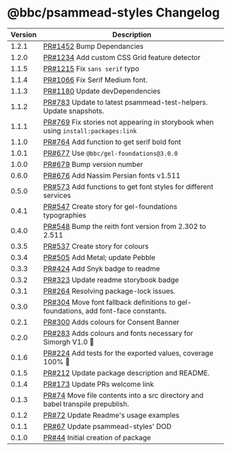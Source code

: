# @bbc/psammead-styles Changelog

<!-- prettier-ignore -->
| Version | Description |
|---------|-------------|
| 1.2.1 | [PR#1452](https://github.com/bbc/psammead/pull/1452) Bump Dependancies |
| 1.2.0 | [PR#1234](https://github.com/bbc/psammead/pull/1234) Add custom CSS Grid feature detector |
| 1.1.5 | [PR#1215](https://github.com/bbc/psammead/pull/1215) Fix `sans serif` typo |
| 1.1.4 | [PR#1066](https://github.com/bbc/psammead/pull/1066) Fix Serif Medium font. |
| 1.1.3 | [PR#1180](https://github.com/bbc/psammead/pull/1180) Update devDependencies |
| 1.1.2 | [PR#783](https://github.com/bbc/psammead/pull/783) Update to latest psammead-test-helpers. Update snapshots. |
| 1.1.1 | [PR#769](https://github.com/bbc/psammead/pull/769) Fix stories not appearing in storybook when using `install:packages:link` |
| 1.1.0   | [PR#764](https://github.com/bbc/psammead/pull/764) Add function to get serif bold font |
| 1.0.1   | [PR#677](https://github.com/bbc/psammead/pull/677) Use `@bbc/gel-foundations@3.0.0` |
| 1.0.0   | [PR#679](https://github.com/bbc/psammead/pull/679) Bump version number |
| 0.6.0   | [PR#676](https://github.com/bbc/psammead/pull/676) Add Nassim Persian fonts v1.511 |
| 0.5.0   | [PR#573](https://github.com/bbc/psammead/pull/573) Add functions to get font styles for different services |
| 0.4.1   | [PR#547](https://github.com/bbc/psammead/pull/547) Create story for gel-foundations typographies |
| 0.4.0   | [PR#548](https://github.com/bbc/psammead/pull/548) Bump the reith font version from 2.302 to 2.511 |
| 0.3.5   | [PR#537](https://github.com/bbc/psammead/pull/537) Create story for colours |
| 0.3.4   | [PR#505](https://github.com/bbc/psammead/pull/505) Add Metal; update Pebble |
| 0.3.3   | [PR#424](https://github.com/bbc/psammead/pull/424) Add Snyk badge to readme |
| 0.3.2   | [PR#323](https://github.com/BBC/psammead/pull/323) Update readme storybook badge |
| 0.3.1   | [PR#264](https://github.com/BBC/psammead/pull/319) Resolving package-lock issues. |
| 0.3.0   |  [PR#304](https://github.com/BBC-News/psammead/pull/304) Move font fallback definitions to gel-foundations, add font-face constants. |
| 0.2.1   |  [PR#300](https://github.com/BBC-News/psammead/pull/300) Adds colours for Consent Banner |
| 0.2.0   |  [PR#283](https://github.com/BBC-News/psammead/pull/283) Adds colours and fonts necessary for Simorgh V1.0 :art: |
| 0.1.6   | [PR#224](https://github.com/BBC-News/psammead/pull/224) Add tests for the exported values, coverage 100% :tada: |
| 0.1.5   | [PR#212](https://github.com/BBC-News/psammead/pull/212) Update package description and README. |
| 0.1.4   | [PR#173](https://github.com/BBC-News/psammead/pull/173) Update PRs welcome link |
| 0.1.3 | [PR#74](https://github.com/BBC-News/psammead/pull/74) Move file contents into a src directory and babel transpile prepublish. |
| 0.1.2 | [PR#72](https://github.com/BBC-News/psammead/pull/72) Update Readme's usage examples |
| 0.1.1 | [PR#67](https://github.com/BBC-News/psammead/pull/67) Update psammead-styles' DOD |
| 0.1.0 | [PR#44](https://github.com/BBC-News/psammead/pull/44) Initial creation of package |
